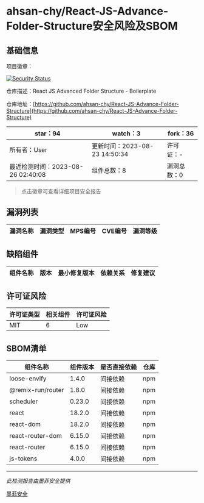 # ahsan-chy/React-JS-Advance-Folder-Structure安全风险及SBOM

## 基础信息

项目徽章：

[![Security Status](https://www.murphysec.com/platform3/v31/badge/1695144027367497728.svg)](https://www.murphysec.com/console/report/1695144026427973632/1695144027367497728)

仓库描述：React JS Advanced Folder Structure - Boilerplate

仓库地址：[https://github.com/ahsan-chy/React-JS-Advance-Folder-Structure](https://github.com/ahsan-chy/React-JS-Advance-Folder-Structure)

| star：94 | watch：3 | fork：36 |
| ----------- | -------------- | ------------ |
| 所有者：User | 更新时间：2023-08-23 14:50:34 | 许可证：- |
| 最近检测时间：2023-08-26 02:40:08 | 组件总数：8 | 漏洞总数：0 |

> 点击徽章可查看详细项目安全报告



## 漏洞列表

| 漏洞名称 | 漏洞类型 | MPS编号 | CVE编号 | 漏洞等级 |
| ------- | ------ | ------- | ------ | ----- |





## 缺陷组件

| 组件名称 | 版本 | 最小修复版本 | 依赖关系 | 修复建议 |
| -------- | ---- | ------------ | -------- | -------- |





## 许可证风险

| 许可证类型 | 相关组件 | 许可证风险 |
| ---------- | -------- | ---------- |
|MIT|6|Low|




## SBOM清单

| 组件名称 | 组件版本 | 是否直接依赖 | 仓库 |
| -------- | -------- | ------------ | ---- |
|loose-envify|1.4.0|间接依赖|npm|
|@remix-run/router|1.8.0|间接依赖|npm|
|scheduler|0.23.0|间接依赖|npm|
|react|18.2.0|间接依赖|npm|
|react-dom|18.2.0|间接依赖|npm|
|react-router-dom|6.15.0|间接依赖|npm|
|react-router|6.15.0|间接依赖|npm|
|js-tokens|4.0.0|间接依赖|npm|


------

*此检测报告由墨菲安全提供*

[墨菲安全](www.murphysec.com)